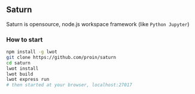 ## Saturn

Saturn is opensource, node.js workspace framework (like `Python Jupyter`)

### How to start

```bash
npm install -g lwot
git clone https://github.com/proin/saturn 
cd saturn
lwot install
lwot build
lwot express run
# then started at your browser, localhost:27017
```

